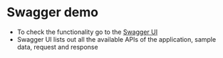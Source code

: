 # Swagger demo
* To check the functionality go to the [Swagger UI](https://swagger-demo-lister.herokuapp.com/swagger-ui.html)
* Swagger UI lists out all the available APIs of the application, sample data, request and response
